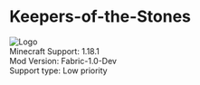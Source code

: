 # Keepers-of-the-Stones
![Logo](https://github.com/MagicalAlexey/Keepers-of-the-Stones/tree/fabric/images(for-readme)/logo_transperent_upscaled.png?raw=true)
<br>Minecraft Support: 1.18.1
<br>Mod Version: Fabric-1.0-Dev
<br>Support type: Low priority
